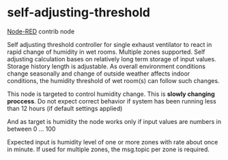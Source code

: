 # self-adjusting-threshold
[Node-RED](https://nodered.org/) contrib node

Self adjusting threshold controller for single exhaust ventilator to react in rapid change of humidity in wet rooms. Multiple zones supported.
Self adjusting calculation bases on relatively long term storage of input values. Storage history length is adjustable. As overall environment conditions change seasonally and change of outside weather affects indoor conditions, the humidity threshold of wet room(s) can follow such changes.

This node is targeted to control humidity change. This is **slowly changing proccess**. Do not expect correct behavior if system has been running less than 12 hours (if default settings applied)

And as target is humidity the node works only if input values are numbers in between 0 ... 100  

Expected input is humidity level of one or more zones with rate about once in minute. 
If used for multiple zones, the msg.topic per zone is required. 

